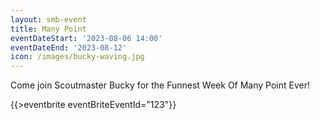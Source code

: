 ```yaml
---
layout: smb-event
title: Many Point
eventDateStart: '2023-08-06 14:00'
eventDateEnd: '2023-08-12'
icon: /images/bucky-waving.jpg
---
```


Come join Scoutmaster Bucky for the Funnest Week Of Many Point Ever!

{{>eventbrite eventBriteEventId="123"}}
